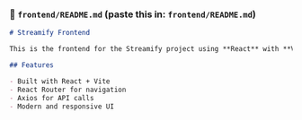 
### 📁 `frontend/README.md` (paste this in: `frontend/README.md`)

```markdown
# Streamify Frontend

This is the frontend for the Streamify project using **React** with **Vite**.

## Features

- Built with React + Vite
- React Router for navigation
- Axios for API calls
- Modern and responsive UI
